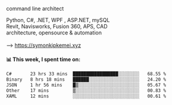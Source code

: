 command line architect

Python, C#, .NET, WPF , ASP.NET, mySQL <br>
Revit, Navisworks, Fusion 360, APS, CAD <br>
architecture, opensource & automation<br>
<br>
--> https://symonkipkemei.xyz

#### 📊 This week, I spent time on:
<!--START_SECTION:waka-->

```txt
C#       23 hrs 33 mins  █████████████████░░░░░░░░   68.55 %
Binary   8 hrs 18 mins   ██████░░░░░░░░░░░░░░░░░░░   24.20 %
JSON     1 hr 56 mins    █▒░░░░░░░░░░░░░░░░░░░░░░░   05.67 %
Other    17 mins         ▒░░░░░░░░░░░░░░░░░░░░░░░░   00.83 %
XAML     12 mins         ░░░░░░░░░░░░░░░░░░░░░░░░░   00.61 %
```

<!--END_SECTION:waka-->
